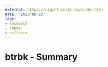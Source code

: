 ```yaml
---
external: https://digint.ch/btrbk/index.html
date: '2023-08-23'
tags:
- research
- inbox
- software
---
```


# btrbk - Summary
